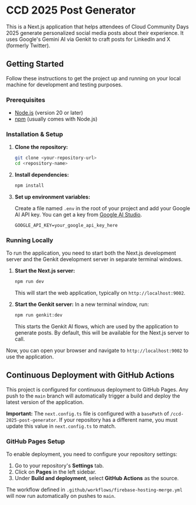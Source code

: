 # CCD 2025 Post Generator

This is a Next.js application that helps attendees of Cloud Community Days 2025 generate personalized social media posts about their experience. It uses Google's Gemini AI via Genkit to craft posts for LinkedIn and X (formerly Twitter).

## Getting Started

Follow these instructions to get the project up and running on your local machine for development and testing purposes.

### Prerequisites

- [Node.js](https://nodejs.org/) (version 20 or later)
- [npm](https://www.npmjs.com/) (usually comes with Node.js)

### Installation & Setup

1.  **Clone the repository:**
    ```bash
    git clone <your-repository-url>
    cd <repository-name>
    ```

2.  **Install dependencies:**
    ```bash
    npm install
    ```

3.  **Set up environment variables:**

    Create a file named `.env` in the root of your project and add your Google AI API key. You can get a key from [Google AI Studio](https://aistudio.google.com/app/apikey).

    ```env
    GOOGLE_API_KEY=your_google_api_key_here
    ```

### Running Locally

To run the application, you need to start both the Next.js development server and the Genkit development server in separate terminal windows.

1.  **Start the Next.js server:**
    ```bash
    npm run dev
    ```
    This will start the web application, typically on `http://localhost:9002`.

2.  **Start the Genkit server:**
    In a new terminal window, run:
    ```bash
    npm run genkit:dev
    ```
    This starts the Genkit AI flows, which are used by the application to generate posts. By default, this will be available for the Next.js server to call.

Now, you can open your browser and navigate to `http://localhost:9002` to use the application.

## Continuous Deployment with GitHub Actions

This project is configured for continuous deployment to GitHub Pages. Any push to the `main` branch will automatically trigger a build and deploy the latest version of the application.

**Important:** The `next.config.ts` file is configured with a `basePath` of `/ccd-2025-post-generator`. If your repository has a different name, you must update this value in `next.config.ts` to match.

### GitHub Pages Setup

To enable deployment, you need to configure your repository settings:

1.  Go to your repository's **Settings** tab.
2.  Click on **Pages** in the left sidebar.
3.  Under **Build and deployment**, select **GitHub Actions** as the source.

The workflow defined in `.github/workflows/firebase-hosting-merge.yml` will now run automatically on pushes to `main`.

